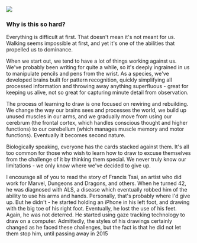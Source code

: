 <img src='https://d15v304a6xpq4b.cloudfront.net/lesson_images/b8fb6125.jpg' />

### Why is this so hard?

Everything is difficult at first. That doesn't mean it's not meant for us. Walking seems impossible at first, and yet it's one of the abilities that propelled us to dominance.

When we start out, we tend to have a lot of things working against us. We've probably been writing for quite a while, so it's deeply ingrained in us to manipulate pencils and pens from the wrist. As a species, we've developed brains built for pattern recognition, quickly simplifying all processed information and throwing away anything superfluous - great for keeping us alive, not so great for capturing minute detail from observation.

The process of learning to draw is one focused on rewiring and rebuilding. We change the way our brains sees and processes the world, we build up unused muscles in our arms, and we gradually move from using our cerebrum (the frontal cortex, which handles conscious thought and higher functions) to our cerebellum (which manages muscle memory and motor functions). Eventually it becomes second nature.

Biologically speaking, everyone has the cards stacked against them. It's all too common for those who wish to learn how to draw to excuse themselves from the challenge of it by thinking them special. We never truly know our limitations - we only know where we've decided to give up.

I encourage all of you to read the story of Francis Tsai, an artist who did work for Marvel, Dungeons and Dragons, and others. When he turned 42, he was diagnosed with ALS, a disease which eventually robbed him of the ability to use his arms and hands. Personally, that's probably where I'd give up. But he didn't - he started holding an iPhone in his left foot, and drawing with the big toe of his right foot. Eventually, he lost the use of his feet. Again, he was not deterred. He started using gaze tracking technology to draw on a computer. Admittedly, the styles of his drawings certainly changed as he faced these challenges, but the fact is that he did not let them stop him, until passing away in 2015